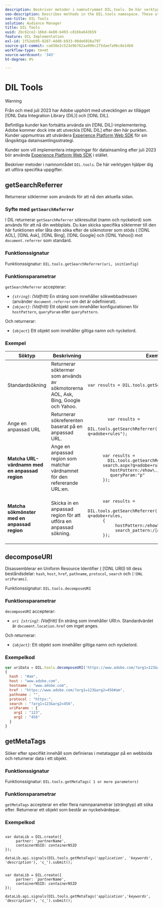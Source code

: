 ```yaml
---
description: Beskriver metoder i namnutrymmet DIL.tools. De här verktygen hjälper dig att utföra specifika uppgifter.
seo-description: Describes methods in the DIL.tools namespace. These utility functions help you perform specific tasks.
seo-title: DIL Tools
solution: Audience Manager
title: DIL Tools
uuid: 2bc62ce2-16bd-4e80-b493-c816ba643b59
feature: DIL Implementation
exl-id: 1f52eb95-8287-4dd0-b933-00de6926a797
source-git-commit: cad38e2c523e9b762aa996c275daefa96c8e14b0
workflow-type: tm+mt
source-wordcount: '343'
ht-degree: 0%

---
```


# DIL Tools

>[!WARNING]
>
>Från och med juli 2023 har Adobe upphört med utvecklingen av tillägget [!DNL Data Integration Library (DIL)] och [!DNL DIL].
>
>Befintliga kunder kan fortsätta använda sin [!DNL DIL]-implementering. Adobe kommer dock inte att utveckla [!DNL DIL] efter den här punkten. Kunder uppmuntras att utvärdera [Experience Platform Web SDK](https://experienceleague.adobe.com/docs/experience-platform/edge/home.html?lang=sv-SE) för sin långsiktiga datainsamlingsstrategi.
>
>Kunder som vill implementera integreringar för datainsamling efter juli 2023 bör använda [Experience Platform Web SDK](https://experienceleague.adobe.com/docs/experience-platform/edge/home.html?lang=sv-SE) i stället.

Beskriver metoder i namnområdet `DIL.tools`. De här verktygen hjälper dig att utföra specifika uppgifter.

<!-- 

c_dil_functions.xml

 -->

## getSearchReferrer

Returnerar söktermer som används för att nå den aktuella sidan.

<!-- 

r_dil_get_search_referrer.xml

 -->

### Syfte med `getSearchReferrer`

I DIL returnerar `getSearchReferrer` sökresultat (namn och nyckelord) som används för att nå din webbplats. Du kan skicka specifika söktermer till den här funktionen eller låta den söka efter de sökmotorer som stöds ( [!DNL AOL], [!DNL Ask], [!DNL Bing], [!DNL Google] och [!DNL Yahoo]) mot `document.referrer` som standard.

### Funktionssignatur

Funktionssignatur: `DIL.tools.getSearchReferrer(uri, initConfig)`

### Funktionsparametrar

`getSearchReferrer` accepterar:

* *`{string}`*: *(Valfritt)* En sträng som innehåller sökwebbadressen (använder `document.referrer` om det är odefinierat).
* *`{object}`*: *(Valfritt)* Ett objekt som innehåller konfigurationen för `hostPattern`, `queryParam` eller `queryPattern`.

Och returnerar:

* `{object}` Ett objekt som innehåller giltiga namn och nyckelord.

### Exempel

<table id="table_D035276601EC428295E4D619F05BB8D0"> 
 <thead> 
  <tr> 
   <th> Söktyp </th> 
   <th> Beskrivning </th> 
   <th> Exempel på kod </th> 
  </tr> 
 </thead>
 <tbody> 
  <tr> 
   <td> Standardsökning</td> 
   <td> Returnerar söktermer som används av sökmotorerna AOL, Ask, Bing, Google och Yahoo. </td> 
   <td>
      <code>var&nbsp;results&nbsp;=&nbsp;DIL.tools.getSearchReferrer();</code> 
  </td>
  </tr> 
  <tr> 
   <td>Ange en anpassad URL</td> 
   <td>Returnerar sökreferenten baserat på en anpassad URL.</td> 
   <td> 
  <code>
        var&nbsp;results&nbsp;= 
        DIL.tools.getSearchReferrer("https://www.ehow.com/search.aspx?q=adobe+rules");
  </code>
</td> 
  </tr> 
  <tr> 
   <td> <b>Matcha URL-värdnamn med en anpassad region</b></td> 
   <td> Ange en anpassad region som matchar värdnamnet för den refererande URL:en. </td> 
   <td> 
  <code>
      var results = 
        DIL.tools.getSearchReferrer("https://www.ehow.com/
      search.aspx?q=adobe+rules",&lbrace; 
      &nbsp;&nbsp;&nbsp;hostPattern:/ehow\./, 
      &nbsp;&nbsp;&nbsp;queryParam:"p" 
      &rbrace;); 
  </code>
  </td></tr> 
  <tr> 
   <td> <b>Matcha sökmönster med en anpassad region</b> </td> 
   <td> Skicka in en anpassad region för att utföra en anpassad sökning. </td> 
   <td> 
    <code>
      var&nbsp;results&nbsp;= 
      DIL.tools.getSearchReferrer("https://www.ehow.com/search.aspx?q=adobe+rules,
      &lbrace;
        &nbsp;&nbsp;&nbsp;hostPattern:/ehow\./, 
        &nbsp;&nbsp;&nbsp;search_pattern:/[&amp;\?]p=([^&amp;]+/ 
      &rbrace;);
    </code>
   </td> 
  </tr> 
 </tbody> 
</table>

## decomposeURI

Disassemblerar en Uniform Resource Identifier ( [!DNL URI]) till dess beståndsdelar: `hash`, `host`, `href`, `pathname`, `protocol`, `search` och `[!DNL uriParams]`.

<!-- 

r_dil_decompose.xml

 -->

Funktionssignatur: `DIL.tools.decomposeURI`

### Funktionsparametrar

`decomposeURI` accepterar:

* *`uri {string}`*: *(Valfritt)* En sträng som innehåller URI:n. Standardvärdet är `document.location.href` om inget anges.

Och returnerar:

* *`{object}`*: Ett objekt som innehåller giltiga namn och nyckelord.

### Exempelkod


```javascript
var uriData = DIL.tools.decomposeURI('https://www.adobe.com/?arg1=123&arg2=456#am'); 
{ 
  hash : "#am", 
  host : "www.adobe.com", 
  hostname : "www.adobe.com", 
  href : "https://www.adobe.com/?arg1=123&arg2=456#am", 
  pathname : "", 
  protocol : "https:", 
  search : "?arg1=123&arg2=456", 
  uriParams : { 
    arg1 : "123", 
    arg2 : "456" 
  } 
}
```

## getMetaTags

Söker efter specifikt innehåll som definieras i metataggar på en webbsida och returnerar data i ett objekt.

<!-- 

r_dil_get_metatags.xml

 -->

### Funktionssignatur

Funktionssignatur: `DIL.tools.getMetaTags( 1 or more parameters)`

### Funktionsparametrar

`getMetaTags` accepterar en eller flera namnparametrar (strängtyp) att söka efter. Returnerar ett objekt som består av nyckelvärdepar.

### Exempelkod

<pre class="javascript"><code>
var dataLib = DIL.create(&lbrace; 
     partner: '<i>partnerName'</i>, 
     containerNSID: <i>containerNSID</i> 
&rbrace;); 

dataLib.api.signals(DIL.tools.getMetaTags('<i>application</i>', '<i>keywords</i>',  '<i>description</i>'), 'c_').submit();
</code></pre>

<pre><code>
var dataLib = DIL.create(&lbrace; 
     partner: <i>&grave;partnerName'</i>, 
     containerNSID: <i>containerNSID</i> 
&rbrace;); 

dataLib.api.signals(DIL.tools.getMetaTags('<i>application</i>','<i>keywords</i>', '<i>description</i>'), 'c_').submit();
</code></pre>
